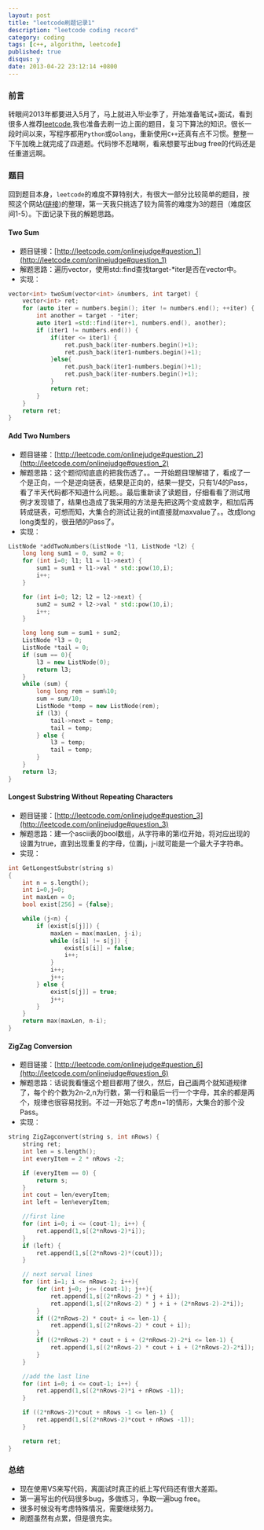 ```yaml
---
layout: post
title: "leetcode刷题记录1"
description: "leetcode coding record"
category: coding
tags: [c++, algorithm, leetcode]
published: true
disqus: y
date: 2013-04-22 23:12:14 +0800
---
```



### 前言

转眼间2013年都要进入5月了，马上就进入毕业季了，开始准备笔试+面试，看到很多人推荐[leetcode](http://leetcode.com/onlinejudge),我也准备去刷一边上面的题目，复习下算法的知识。很长一段时间以来，写程序都用`Python`或`Golang`，重新使用`C++`还真有点不习惯。整整一下午加晚上就完成了四道题。代码惨不忍睹啊，看来想要写出bug free的代码还是任重道远啊。

### 题目

回到题目本身，`leetcode`的难度不算特别大，有很大一部分比较简单的题目，按照这个网站([链接](http://leetcode.cloudfoundry.com/))的整理，第一天我只挑选了较为简答的难度为3的题目（难度区间1-5）。下面记录下我的解题思路。

<!--more-->

#### Two Sum

- 题目链接：[http://leetcode.com/onlinejudge#question_1](http://leetcode.com/onlinejudge#question_1)
- 解题思路：遍历vector，使用std::find查找target-*iter是否在vector中。
- 实现：

```cpp
vector<int> twoSum(vector<int> &numbers, int target) {
    vector<int> ret;
    for (auto iter = numbers.begin(); iter != numbers.end(); ++iter) {
        int another = target - *iter;
        auto iter1 =std::find(iter+1, numbers.end(), another);
        if (iter1 != numbers.end()) {
            if(iter <= iter1) {
                ret.push_back(iter-numbers.begin()+1);
                ret.push_back(iter1-numbers.begin()+1);
            }else{
                ret.push_back(iter1-numbers.begin()+1);
                ret.push_back(iter-numbers.begin()+1);
            }
            return ret;
        }
    }
    return ret;
}
```

#### Add Two Numbers

- 题目链接：[http://leetcode.com/onlinejudge#question_2](http://leetcode.com/onlinejudge#question_2)
- 解题思路：这个题彻彻底底的把我伤透了。。一开始题目理解错了，看成了一个是正向，一个是逆向链表，结果是正向的，结果一提交，只有1/4的Pass，看了半天代码都不知道什么问题。。最后重新读了读题目，仔细看看了测试用例才发现错了，结果也造成了我采用的方法是先把这两个变成数字，相加后再转成链表，可想而知，大集合的测试让我的int直接就maxvalue了。。改成long long类型的，很丑陋的Pass了。
- 实现：

```cpp
ListNode *addTwoNumbers(ListNode *l1, ListNode *l2) {
    long long sum1 = 0, sum2 = 0;
    for (int i=0; l1; l1 = l1->next) {
        sum1 = sum1 + l1->val * std::pow(10,i);
        i++;
    }

    for (int i=0; l2; l2 = l2->next) {
        sum2 = sum2 + l2->val * std::pow(10,i);
        i++;
    }

    long long sum = sum1 + sum2;
    ListNode *l3 = 0;
    ListNode *tail = 0;
    if (sum == 0){
        l3 = new ListNode(0);
        return l3;
    }
    while (sum) {
        long long rem = sum%10;
        sum = sum/10;
        ListNode *temp = new ListNode(rem);
        if (l3) {
            tail->next = temp;
            tail = temp;
        } else {
            l3 = temp;
            tail = temp;
        }
    }
    return l3;
}
```

#### Longest Substring Without Repeating Characters

- 题目链接：[http://leetcode.com/onlinejudge#question_3](http://leetcode.com/onlinejudge#question_3)
- 解题思路：建一个ascii表的bool数组，从字符串的第i位开始，将对应出现的设置为true，直到出现重复的字母，位置j，j-i就可能是一个最大子字符串。
- 实现：

```cpp
int GetLongestSubstr(string s)
{
    int n = s.length();
    int i=0,j=0;
    int maxLen = 0;
    bool exist[256] = {false};

    while (j<n) {
        if (exist[s[j]]) {
            maxLen = max(maxLen, j-i);
            while (s[i] != s[j]) {
                exist[s[i]] = false;
                i++;
            }
            i++;
            j++;
        } else {
            exist[s[j]] = true;
            j++;
        }
    }
    return max(maxLen, n-i);
}
```

#### ZigZag Conversion

- 题目链接：[http://leetcode.com/onlinejudge#question_6](http://leetcode.com/onlinejudge#question_6)
- 解题思路：话说我看懂这个题目都用了很久，然后，自己画两个就知道规律了，每个的个数为2n-2,n为行数，第一行和最后一行一个字母，其余的都是两个，规律也很容易找到。不过一开始忘了考虑n=1的情形，大集合的那个没Pass。
- 实现：

```cpp
string ZigZagconvert(string s, int nRows) {
    string ret;
    int len = s.length();
    int everyItem = 2 * nRows -2;

    if (everyItem == 0) {
        return s;
    }
    int cout = len/everyItem;
    int left = len%everyItem;

    //first line
    for (int i=0; i <= (cout-1); i++) {
        ret.append(1,s[(2*nRows-2)*i]);
    }
    if (left) {
        ret.append(1,s[(2*nRows-2)*(cout)]);
    }

    // next serval lines
    for (int i=1; i <= nRows-2; i++){
        for (int j=0; j<= (cout-1); j++){
            ret.append(1,s[(2*nRows-2) * j + i]);
            ret.append(1,s[(2*nRows-2) * j + i + (2*nRows-2)-2*i]);
        }
        if ((2*nRows-2) * cout+ i <= len-1) {
            ret.append(1,s[(2*nRows-2) * cout + i]);
        }
        if ((2*nRows-2) * cout + i + (2*nRows-2)-2*i <= len-1) {
            ret.append(1,s[(2*nRows-2) * cout + i + (2*nRows-2)-2*i]);
        }
    }

    //add the last line
    for (int i=0; i <= cout-1; i++) {
        ret.append(1,s[(2*nRows-2)*i + nRows -1]);
    }

    if ((2*nRows-2)*cout + nRows -1 <= len-1) {
        ret.append(1,s[(2*nRows-2)*cout + nRows -1]);
    }

    return ret;
}
```

### 总结

- 现在使用VS来写代码，离面试时真正的纸上写代码还有很大差距。
- 第一遍写出的代码很多bug，多做练习，争取一遍bug free。
- 很多时候没有考虑特殊情况，需要继续努力。
- 刷题虽然有点累，但是很充实。
